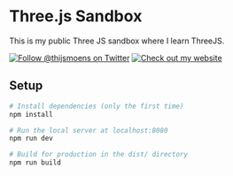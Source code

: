 # Three.js Sandbox

This is my public Three JS sandbox where I learn ThreeJS.

[![Follow @thijsmoens on Twitter](https://img.shields.io/badge/Follow%20@thijsmoens%20%E2%86%92-gray.svg?colorA=3d3d3d&colorB=2d2d2d&style=flat)](https://twitter.com/thijsmoens/)
[![Check out my website](https://img.shields.io/badge/Read%20@thijs.website%20%E2%86%92-gray.svg?colorA=a08f68&colorB=a08f68&style=flat)](https://thijs.website)


## Setup
```bash
# Install dependencies (only the first time)
npm install

# Run the local server at localhost:8080
npm run dev

# Build for production in the dist/ directory
npm run build
```
